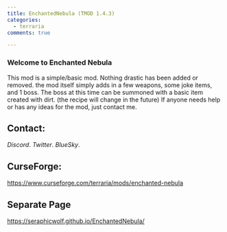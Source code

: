 ```yaml
---
title: EnchantedNebula (TMOD 1.4.3)
categories:
  - terraria
comments: true

---
```

### Welcome to Enchanted Nebula
This mod is a simple/basic mod. Nothing drastic has been added or removed.
the mod itself simply adds in a few weapons, some joke items, and 1 boss.
The boss at this time can be summoned with a basic item created with dirt. (the recipe will change in the future)
If anyone needs help or has any ideas for the mod, just contact me.

## Contact:
<dfn info="vnulll">Discord</dfn>.
<dfn info="@NullifiedWolf">Twitter</dfn>.
<dfn info="@vnull.bsky.social">BlueSky</dfn>.

## CurseForge:
https://www.curseforge.com/terraria/mods/enchanted-nebula

## Separate Page
https://seraphicwolf.github.io/EnchantedNebula/